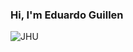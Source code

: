 ### Hi, I'm Eduardo Guillen

![JHU](https://brand.jhu.edu/assets/uploads/sites/5/2016/01/university.logo_.small_.vertical.white_.png)


<!--
**eguillen2305/eguillen2305** is a ✨ _special_ ✨ repository because its `README.md` (this file) appears on your GitHub profile.

Here are some ideas to get you started:

- 🔭 I’m currently working on ...
- 🌱 I’m currently learning ...
- 👯 I’m looking to collaborate on ...
- 🤔 I’m looking for help with ...
- 💬 Ask me about ...
- 📫 How to reach me: ...
- 😄 Pronouns: ...
- ⚡ Fun fact: ...
-->
